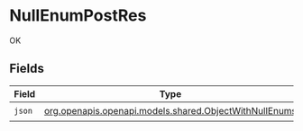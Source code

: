 # NullEnumPostRes

OK


## Fields

| Field                                                                                                | Type                                                                                                 | Required                                                                                             | Description                                                                                          |
| ---------------------------------------------------------------------------------------------------- | ---------------------------------------------------------------------------------------------------- | ---------------------------------------------------------------------------------------------------- | ---------------------------------------------------------------------------------------------------- |
| `json`                                                                                               | [org.openapis.openapi.models.shared.ObjectWithNullEnums](../../models/shared/ObjectWithNullEnums.md) | :heavy_check_mark:                                                                                   | N/A                                                                                                  |